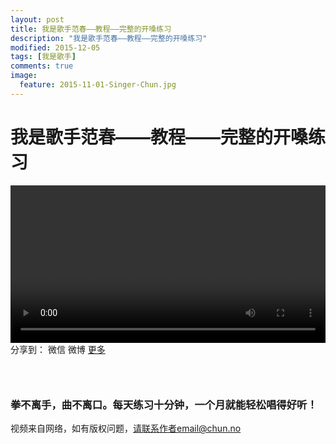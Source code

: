 ```yaml
---
layout: post
title: 我是歌手范春——教程——完整的开嗓练习
description: "我是歌手范春——教程——完整的开嗓练习"
modified: 2015-12-05
tags: [我是歌手]
comments: true
image:
  feature: 2015-11-01-Singer-Chun.jpg
---
```


# 我是歌手范春——教程——完整的开嗓练习

<video controls width="100%">
  <source src="{{ site.url }}/videos/Kai_Sang_Lian_Xi.mp4" ></source>
</video>
<div id="ckepop">
<span class="jiathis_txt">分享到：</span>
<a class="jiathis_button_weixin">微信</a>
<a class="jiathis_button_tsina">微博</a>
<a href="http://www.jiathis.com/share?uid=2074997"  class="jiathis jiathis_txt jiathis_separator jtico jtico_jiathis" target="_blank">更多</a></div>
<script type="text/javascript" src="http://v3.jiathis.com/code/jia.js?uid=2074997" charset="utf-8"></script>
<script>
    var jiathis_config={
        data_track_clickback:true,
        summary:"拳不离手，曲不离口。每天练习十分钟，一个月就能轻松唱得好听！",
        shortUrl:false,
        hideMore:false
    }
</script>

### &nbsp;

### 拳不离手，曲不离口。每天练习十分钟，一个月就能轻松唱得好听！


视频来自网络，如有版权问题，请联系作者email@chun.no
